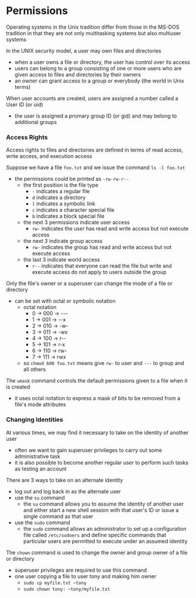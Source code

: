 # Permissions
Operating systems in the Unix tradition differ from those in the MS-DOS tradition in that they are not only multitasking systems but also multiuser systems

In the UNIX security model, a user may own files and directories
* when a user owns a file or directory, the user has control over its access
* users can belong to a group consisting of one or more users who are given access to files and directories by their owners
* an owner can grant access to a group or everybody (the world in Unix terms)

When user accounts are created, users are assigned a number called a User ID (or uid)
* the user is assigned a promary group ID (or gid) and may belong to additional groups

### Access Rights
Access rights to files and directories are defined in terms of read access, write access, and execution access

Suppose we have a file `foo.txt` and we issue the command `ls -l foo.txt`
* the permissions could be printed as `-rw-rw-r--`
  * the first position is the file type
    * `-` indicates a regular file
    * `d` indicates a directory
    * `l` indicates a symbolic link
    * `c` indicates a character special file
    * `b` indicates a block special file
  * the next 3 permissions indicate user access
    * `rw-` indicates the user has read and write access but not execute access
  * the next 3 indicate group access
    * `rw-` indicates the group has read and write access but not execute access
  * the last 3 indicate world access
    * `r--` indicates that everyone can read the file but write and execute access do not apply to users outside the group

Only the file's owner or a superuser can change the mode of a file or directory
* can be set with octal or symbolic notation
  * octal notation
    * 0 -> 000 -> ---
    * 1 -> 001 -> --x
    * 2 -> 010 -> -w-
    * 3 -> 011 -> -wx
    * 4 -> 100 -> r--
    * 5 -> 101 -> r-x
    * 6 -> 110 -> rw-
    * 7 -> 111 -> rwx
  * so `chmod 600 foo.txt` means give `rw-` to user and `---` to group and all others

The `umask` command controls the default permissions given to a file when it is created
* it uses octal notation to express a mask of bits to be removed from a file's mode attributes

### Changing Identities
At various times, we may find it necessary to take on the identity of another user
* often we want to gain superuser privileges to carry out some administrative task
* it is also possible to become another regular user to perform such tasks as testing an account

There are 3 ways to take on an alternate identity
* log out and log back in as the alternate user
* use the `su` command
  * the `su` command allows you to assume the identity of another user and either start a new shell session with that user's ID or issue a single command as that user
* use the `sudo` command
  * the `sudo` command allows an administrator to set up a configuration file called `/etc/sudoers` and define specific commands that particular users are permitted to execute under an assumed identity

The `chown` command is used to change the owner and group owner of a file or directory
* superuser privileges are required to use this command
* one user copying a file to user tony and making him owner
  * `sudo cp myfile.txt ~tony`
  * `sudo chown tony: ~tony/myfile.txt`

